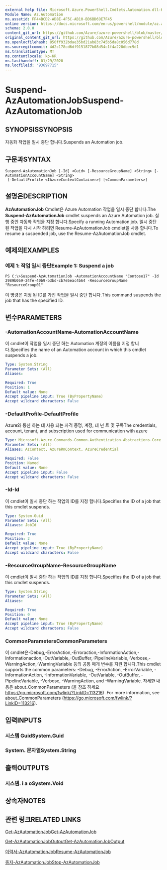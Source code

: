 ```yaml
---
external help file: Microsoft.Azure.PowerShell.Cmdlets.Automation.dll-Help.xml
Module Name: Az.Automation
ms.assetid: FF44BCD2-AD8E-4F5C-AB10-BD6BD69E7F45
online version: https://docs.microsoft.com/en-us/powershell/module/az.automation/suspend-azautomationjob
schema: 2.0.0
content_git_url: https://github.com/Azure/azure-powershell/blob/master/src/Automation/Automation/help/Suspend-AzAutomationJob.md
original_content_git_url: https://github.com/Azure/azure-powershell/blob/master/src/Automation/Automation/help/Suspend-AzAutomationJob.md
ms.openlocfilehash: 850ff932bdae35bd21ab83c745b5da8c056d778d
ms.sourcegitcommit: 4d2c178cd6df9151877b08d54c1f4a228dbec9d1
ms.translationtype: MT
ms.contentlocale: ko-KR
ms.lasthandoff: 01/29/2020
ms.locfileid: "93697715"
---
```

# <span data-ttu-id="aee81-101">Suspend-AzAutomationJob</span><span class="sxs-lookup"><span data-stu-id="aee81-101">Suspend-AzAutomationJob</span></span>

## <span data-ttu-id="aee81-102">SYNOPSIS</span><span class="sxs-lookup"><span data-stu-id="aee81-102">SYNOPSIS</span></span>
<span data-ttu-id="aee81-103">자동화 작업을 일시 중단 합니다.</span><span class="sxs-lookup"><span data-stu-id="aee81-103">Suspends an Automation job.</span></span>

## <span data-ttu-id="aee81-104">구문과</span><span class="sxs-lookup"><span data-stu-id="aee81-104">SYNTAX</span></span>

```
Suspend-AzAutomationJob [-Id] <Guid> [-ResourceGroupName] <String> [-AutomationAccountName] <String>
 [-DefaultProfile <IAzureContextContainer>] [<CommonParameters>]
```

## <span data-ttu-id="aee81-105">설명은</span><span class="sxs-lookup"><span data-stu-id="aee81-105">DESCRIPTION</span></span>
<span data-ttu-id="aee81-106">**AzAutomationJob** Cmdlet은 Azure Automation 작업을 일시 중단 합니다.</span><span class="sxs-lookup"><span data-stu-id="aee81-106">The **Suspend-AzAutomationJob** cmdlet suspends an Azure Automation job.</span></span>
<span data-ttu-id="aee81-107">실행 중인 자동화 작업을 지정 합니다.</span><span class="sxs-lookup"><span data-stu-id="aee81-107">Specify a running Automation job.</span></span>
<span data-ttu-id="aee81-108">일시 중단 된 작업을 다시 시작 하려면 Resume-AzAutomationJob cmdlet을 사용 합니다.</span><span class="sxs-lookup"><span data-stu-id="aee81-108">To resume a suspended job, use the Resume-AzAutomationJob cmdlet.</span></span>

## <span data-ttu-id="aee81-109">예제의</span><span class="sxs-lookup"><span data-stu-id="aee81-109">EXAMPLES</span></span>

### <span data-ttu-id="aee81-110">예제 1: 작업 일시 중단</span><span class="sxs-lookup"><span data-stu-id="aee81-110">Example 1: Suspend a job</span></span>
```
PS C:\>Suspend-AzAutomationJob -AutomationAccountName "Contoso17" -Id 2989b069-24fe-40b9-b3bd-cb7e5eac4b64 -ResourceGroupName "ResourceGroup01"
```

<span data-ttu-id="aee81-111">이 명령은 지정 된 ID를 가진 작업을 일시 중단 합니다.</span><span class="sxs-lookup"><span data-stu-id="aee81-111">This command suspends the job that has the specified ID.</span></span>

## <span data-ttu-id="aee81-112">변수</span><span class="sxs-lookup"><span data-stu-id="aee81-112">PARAMETERS</span></span>

### <span data-ttu-id="aee81-113">-AutomationAccountName</span><span class="sxs-lookup"><span data-stu-id="aee81-113">-AutomationAccountName</span></span>
<span data-ttu-id="aee81-114">이 cmdlet이 작업을 일시 중단 하는 Automation 계정의 이름을 지정 합니다.</span><span class="sxs-lookup"><span data-stu-id="aee81-114">Specifies the name of an Automation account in which this cmdlet suspends a job.</span></span>

```yaml
Type: System.String
Parameter Sets: (All)
Aliases:

Required: True
Position: 1
Default value: None
Accept pipeline input: True (ByPropertyName)
Accept wildcard characters: False
```

### <span data-ttu-id="aee81-115">-DefaultProfile</span><span class="sxs-lookup"><span data-stu-id="aee81-115">-DefaultProfile</span></span>
<span data-ttu-id="aee81-116">Azure와 통신 하는 데 사용 되는 자격 증명, 계정, 테 넌 트 및 구독</span><span class="sxs-lookup"><span data-stu-id="aee81-116">The credentials, account, tenant, and subscription used for communication with azure</span></span>

```yaml
Type: Microsoft.Azure.Commands.Common.Authentication.Abstractions.Core.IAzureContextContainer
Parameter Sets: (All)
Aliases: AzContext, AzureRmContext, AzureCredential

Required: False
Position: Named
Default value: None
Accept pipeline input: False
Accept wildcard characters: False
```

### <span data-ttu-id="aee81-117">-Id</span><span class="sxs-lookup"><span data-stu-id="aee81-117">-Id</span></span>
<span data-ttu-id="aee81-118">이 cmdlet이 일시 중단 하는 작업의 ID를 지정 합니다.</span><span class="sxs-lookup"><span data-stu-id="aee81-118">Specifies the ID of a job that this cmdlet suspends.</span></span>

```yaml
Type: System.Guid
Parameter Sets: (All)
Aliases: JobId

Required: True
Position: 2
Default value: None
Accept pipeline input: True (ByPropertyName)
Accept wildcard characters: False
```

### <span data-ttu-id="aee81-119">-ResourceGroupName</span><span class="sxs-lookup"><span data-stu-id="aee81-119">-ResourceGroupName</span></span>
<span data-ttu-id="aee81-120">이 cmdlet이 일시 중단 하는 작업의 ID를 지정 합니다.</span><span class="sxs-lookup"><span data-stu-id="aee81-120">Specifies the ID of a job that this cmdlet suspends.</span></span>

```yaml
Type: System.String
Parameter Sets: (All)
Aliases:

Required: True
Position: 0
Default value: None
Accept pipeline input: True (ByPropertyName)
Accept wildcard characters: False
```

### <span data-ttu-id="aee81-121">CommonParameters</span><span class="sxs-lookup"><span data-stu-id="aee81-121">CommonParameters</span></span>
<span data-ttu-id="aee81-122">이 cmdlet은-Debug,-ErrorAction,-Erroraction,-InformationAction,-Informationaction,-OutVariable,-OutBuffer,-PipelineVariable,-Verbose,-WarningAction,-WarningVariable 등의 공통 매개 변수를 지원 합니다.</span><span class="sxs-lookup"><span data-stu-id="aee81-122">This cmdlet supports the common parameters: -Debug, -ErrorAction, -ErrorVariable, -InformationAction, -InformationVariable, -OutVariable, -OutBuffer, -PipelineVariable, -Verbose, -WarningAction, and -WarningVariable.</span></span> <span data-ttu-id="aee81-123">자세한 내용은 about_CommonParameters (을 참조 하세요 https://go.microsoft.com/fwlink/?LinkID=113216) .</span><span class="sxs-lookup"><span data-stu-id="aee81-123">For more information, see about_CommonParameters (https://go.microsoft.com/fwlink/?LinkID=113216).</span></span>

## <span data-ttu-id="aee81-124">입력</span><span class="sxs-lookup"><span data-stu-id="aee81-124">INPUTS</span></span>

### <span data-ttu-id="aee81-125">시스템 Guid</span><span class="sxs-lookup"><span data-stu-id="aee81-125">System.Guid</span></span>

### <span data-ttu-id="aee81-126">System. 문자열</span><span class="sxs-lookup"><span data-stu-id="aee81-126">System.String</span></span>

## <span data-ttu-id="aee81-127">출력</span><span class="sxs-lookup"><span data-stu-id="aee81-127">OUTPUTS</span></span>

### <span data-ttu-id="aee81-128">시스템. i a o</span><span class="sxs-lookup"><span data-stu-id="aee81-128">System.Void</span></span>

## <span data-ttu-id="aee81-129">상속자</span><span class="sxs-lookup"><span data-stu-id="aee81-129">NOTES</span></span>

## <span data-ttu-id="aee81-130">관련 링크</span><span class="sxs-lookup"><span data-stu-id="aee81-130">RELATED LINKS</span></span>

[<span data-ttu-id="aee81-131">Get-AzAutomationJob</span><span class="sxs-lookup"><span data-stu-id="aee81-131">Get-AzAutomationJob</span></span>](./Get-AzAutomationJob.md)

[<span data-ttu-id="aee81-132">Get-AzAutomationJobOutput</span><span class="sxs-lookup"><span data-stu-id="aee81-132">Get-AzAutomationJobOutput</span></span>](./Get-AzAutomationJobOutput.md)

[<span data-ttu-id="aee81-133">이력서-AzAutomationJob</span><span class="sxs-lookup"><span data-stu-id="aee81-133">Resume-AzAutomationJob</span></span>](./Resume-AzAutomationJob.md)

[<span data-ttu-id="aee81-134">중지-AzAutomationJob</span><span class="sxs-lookup"><span data-stu-id="aee81-134">Stop-AzAutomationJob</span></span>](./Stop-AzAutomationJob.md)


